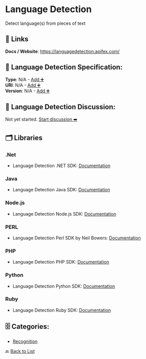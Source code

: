 # Language Detection

Detect language(s) from pieces of text

##  🔗 Links
**Docs / Website**: https://languagedetection.apifex.com/

## 🧬 Language Detection Specification:
**Type**: N/A - [Add ➕](https://github.com/apis-list/apis-list/edit/main/apis.yaml#L10975)  
**URI**: N/A - [Add ➕](https://github.com/apis-list/apis-list/edit/main/apis.yaml#L10975)  
**Version**: N/A - [Add ➕](https://github.com/apis-list/apis-list/edit/main/apis.yaml#L10975)

## 💬 Language Detection Discussion:
Not yet started. [Start discussion ➡️](https://github.com/apis-list/apis-list/discussions/new)

## 🗂️ Libraries
### .Net
- Language Detection .NET SDK: [Documentation](https://github.com/detectlanguage/detectlanguage-csharp)
### Java
- Language Detection Java SDK: [Documentation](https://github.com/detectlanguage/detectlanguage-java)
### Node.js
- Language Detection Node.js SDK: [Documentation](https://github.com/detectlanguage/detectlanguage-node)
### PERL
- Language Detection Perl SDK by Neil Bowers: [Documentation](https://github.com/neilb/WebService-DetectLanguage)
### PHP
- Language Detection PHP SDK: [Documentation](https://github.com/detectlanguage/detectlanguage-php)
### Python
- Language Detection Python SDK: [Documentation](https://github.com/detectlanguage/detectlanguage-python)
### Ruby
- Language Detection Ruby SDK: [Documentation](https://github.com/detectlanguage/detectlanguage-ruby)


## 🗄️ Categories:
- [Recognition](https://github.com/apis-list/apis-list#recognition-)

🔙  [Back to List](https://github.com/apis-list/apis-list)
